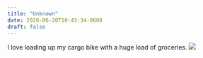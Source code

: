 ```yaml
---
title: "Unknown"
date: 2020-06-20T10:43:34-0600
draft: false
---
```


I love loading up my cargo bike with a huge load of groceries.
![](/images/2020/acdb4c6c57.jpg)

